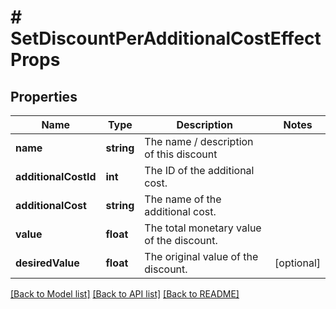 # # SetDiscountPerAdditionalCostEffectProps

## Properties

Name | Type | Description | Notes
------------ | ------------- | ------------- | -------------
**name** | **string** | The name / description of this discount | 
**additionalCostId** | **int** | The ID of the additional cost. | 
**additionalCost** | **string** | The name of the additional cost. | 
**value** | **float** | The total monetary value of the discount. | 
**desiredValue** | **float** | The original value of the discount. | [optional] 

[[Back to Model list]](../../README.md#documentation-for-models) [[Back to API list]](../../README.md#documentation-for-api-endpoints) [[Back to README]](../../README.md)


